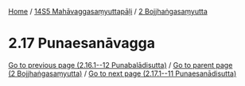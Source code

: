 
[Home](/) / [14S5 Mahāvaggasaṃyuttapāḷi](../../14S5.md) / [2 Bojjhaṅgasaṃyutta](../2.md)

# 2.17 Punaesanāvagga


[Go to previous page (2.16.1--12 Punabalādisutta)](2.16/2.16.1--12.md) / [Go to parent page (2 Bojjhaṅgasaṃyutta)](../2.md) / [Go to next page (2.17.1--11 Punaesanādisutta)](2.17/2.17.1--11.md)


